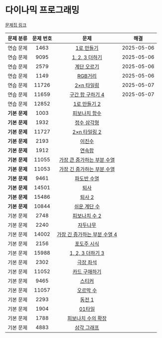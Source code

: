 ﻿# 다이나믹 프로그래밍

[문제집 링크](https://www.acmicpc.net/workbook/view/7319)

| 문제 분류 | 문제 번호 | 문제 | 해결 |
| :--: | :--: | :--: | :--: |
| 연습 문제 | 1463 | [1로 만들기](https://www.acmicpc.net/problem/1463) | 2025-05-06 |
| 연습 문제 | 9095 | [1, 2, 3 더하기](https://www.acmicpc.net/problem/9095) | 2025-05-06 |
| 연습 문제 | 2579 | [계단 오르기](https://www.acmicpc.net/problem/2579) | 2025-05-06 |
| 연습 문제 | 1149 | [RGB거리](https://www.acmicpc.net/problem/1149) | 2025-05-06 |
| 연습 문제 | 11726 | [2×n 타일링](https://www.acmicpc.net/problem/11726) | 2025-05-07 |
| 연습 문제 | 11659 | [구간 합 구하기 4](https://www.acmicpc.net/problem/11659) | 2025-05-07 |
| 연습 문제 | 12852 | [1로 만들기 2](https://www.acmicpc.net/problem/12852) |  |
| **기본 문제** | 1003 | [피보나치 함수](https://www.acmicpc.net/problem/1003) |  |
| **기본 문제** | 1932 | [정수 삼각형](https://www.acmicpc.net/problem/1932) |  |
| **기본 문제** | 11727 | [2×n 타일링 2](https://www.acmicpc.net/problem/11727) |  |
| **기본 문제** | 2193 | [이친수](https://www.acmicpc.net/problem/2193) |  |
| **기본 문제** | 1912 | [연속합](https://www.acmicpc.net/problem/1912) |  |
| **기본 문제** | 11055 | [가장 큰 증가하는 부분 수열](https://www.acmicpc.net/problem/11055) |  |
| **기본 문제** | 11053 | [가장 긴 증가하는 부분 수열](https://www.acmicpc.net/problem/11053) |  |
| **기본 문제** | 9461 | [파도반 수열](https://www.acmicpc.net/problem/9461) |  |
| **기본 문제** | 14501 | [퇴사](https://www.acmicpc.net/problem/14501) |  |
| **기본 문제** | 15486 | [퇴사 2](https://www.acmicpc.net/problem/15486) |  |
| **기본 문제** | 10844 | [쉬운 계단 수](https://www.acmicpc.net/problem/10844) |  |
| 기본 문제 | 2748 | [피보나치 수 2](https://www.acmicpc.net/problem/2748) |  |
| 기본 문제 | 2240 | [자두나무](https://www.acmicpc.net/problem/2240) |  |
| 기본 문제 | 14002 | [가장 긴 증가하는 부분 수열 4](https://www.acmicpc.net/problem/14002) |  |
| 기본 문제 | 2156 | [포도주 시식](https://www.acmicpc.net/problem/2156) |  |
| 기본 문제 | 15988 | [1, 2, 3 더하기 3](https://www.acmicpc.net/problem/15988) |  |
| 기본 문제 | 2302 | [극장 좌석](https://www.acmicpc.net/problem/2302) |  |
| 기본 문제 | 11052 | [카드 구매하기](https://www.acmicpc.net/problem/11052) |  |
| 기본 문제 | 9465 | [스티커](https://www.acmicpc.net/problem/9465) |  |
| 기본 문제 | 11057 | [오르막 수](https://www.acmicpc.net/problem/11057) |  |
| 기본 문제 | 2293 | [동전 1](https://www.acmicpc.net/problem/2293) |  |
| 기본 문제 | 1904 | [01타일](https://www.acmicpc.net/problem/1904) |  |
| 기본 문제 | 1788 | [피보나치 수의 확장](https://www.acmicpc.net/problem/1788) |  |
| 기본 문제 | 4883 | [삼각 그래프](https://www.acmicpc.net/problem/4883) |  |
